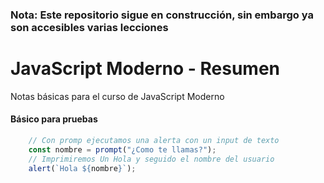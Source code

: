 ### Nota: Este repositorio sigue en construcción, sin embargo ya son accesibles varias lecciones
# JavaScript Moderno - Resumen
Notas básicas para el curso de JavaScript Moderno
#### Básico para pruebas
```javascript
    // Con promp ejecutamos una alerta con un input de texto
    const nombre = prompt("¿Como te llamas?");
    // Imprimiremos Un Hola y seguido el nombre del usuario
    alert(`Hola ${nombre}`);
```
